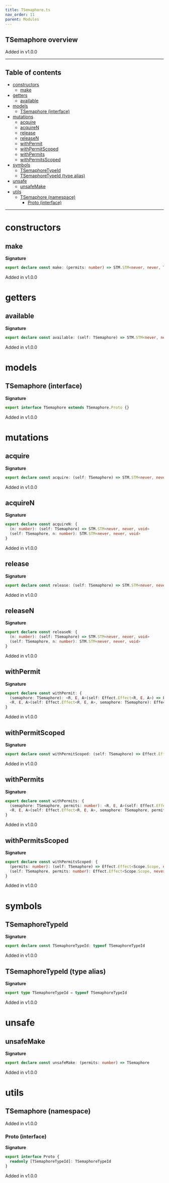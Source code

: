 ```yaml
---
title: TSemaphore.ts
nav_order: 11
parent: Modules
---
```


## TSemaphore overview

Added in v1.0.0

---

<h2 class="text-delta">Table of contents</h2>

- [constructors](#constructors)
  - [make](#make)
- [getters](#getters)
  - [available](#available)
- [models](#models)
  - [TSemaphore (interface)](#tsemaphore-interface)
- [mutations](#mutations)
  - [acquire](#acquire)
  - [acquireN](#acquiren)
  - [release](#release)
  - [releaseN](#releasen)
  - [withPermit](#withpermit)
  - [withPermitScoped](#withpermitscoped)
  - [withPermits](#withpermits)
  - [withPermitsScoped](#withpermitsscoped)
- [symbols](#symbols)
  - [TSemaphoreTypeId](#tsemaphoretypeid)
  - [TSemaphoreTypeId (type alias)](#tsemaphoretypeid-type-alias)
- [unsafe](#unsafe)
  - [unsafeMake](#unsafemake)
- [utils](#utils)
  - [TSemaphore (namespace)](#tsemaphore-namespace)
    - [Proto (interface)](#proto-interface)

---

# constructors

## make

**Signature**

```ts
export declare const make: (permits: number) => STM.STM<never, never, TSemaphore>
```

Added in v1.0.0

# getters

## available

**Signature**

```ts
export declare const available: (self: TSemaphore) => STM.STM<never, never, number>
```

Added in v1.0.0

# models

## TSemaphore (interface)

**Signature**

```ts
export interface TSemaphore extends TSemaphore.Proto {}
```

Added in v1.0.0

# mutations

## acquire

**Signature**

```ts
export declare const acquire: (self: TSemaphore) => STM.STM<never, never, void>
```

Added in v1.0.0

## acquireN

**Signature**

```ts
export declare const acquireN: {
  (n: number): (self: TSemaphore) => STM.STM<never, never, void>
  (self: TSemaphore, n: number): STM.STM<never, never, void>
}
```

Added in v1.0.0

## release

**Signature**

```ts
export declare const release: (self: TSemaphore) => STM.STM<never, never, void>
```

Added in v1.0.0

## releaseN

**Signature**

```ts
export declare const releaseN: {
  (n: number): (self: TSemaphore) => STM.STM<never, never, void>
  (self: TSemaphore, n: number): STM.STM<never, never, void>
}
```

Added in v1.0.0

## withPermit

**Signature**

```ts
export declare const withPermit: {
  (semaphore: TSemaphore): <R, E, A>(self: Effect.Effect<R, E, A>) => Effect.Effect<R, E, A>
  <R, E, A>(self: Effect.Effect<R, E, A>, semaphore: TSemaphore): Effect.Effect<R, E, A>
}
```

Added in v1.0.0

## withPermitScoped

**Signature**

```ts
export declare const withPermitScoped: (self: TSemaphore) => Effect.Effect<Scope.Scope, never, void>
```

Added in v1.0.0

## withPermits

**Signature**

```ts
export declare const withPermits: {
  (semaphore: TSemaphore, permits: number): <R, E, A>(self: Effect.Effect<R, E, A>) => Effect.Effect<R, E, A>
  <R, E, A>(self: Effect.Effect<R, E, A>, semaphore: TSemaphore, permits: number): Effect.Effect<R, E, A>
}
```

Added in v1.0.0

## withPermitsScoped

**Signature**

```ts
export declare const withPermitsScoped: {
  (permits: number): (self: TSemaphore) => Effect.Effect<Scope.Scope, never, void>
  (self: TSemaphore, permits: number): Effect.Effect<Scope.Scope, never, void>
}
```

Added in v1.0.0

# symbols

## TSemaphoreTypeId

**Signature**

```ts
export declare const TSemaphoreTypeId: typeof TSemaphoreTypeId
```

Added in v1.0.0

## TSemaphoreTypeId (type alias)

**Signature**

```ts
export type TSemaphoreTypeId = typeof TSemaphoreTypeId
```

Added in v1.0.0

# unsafe

## unsafeMake

**Signature**

```ts
export declare const unsafeMake: (permits: number) => TSemaphore
```

Added in v1.0.0

# utils

## TSemaphore (namespace)

Added in v1.0.0

### Proto (interface)

**Signature**

```ts
export interface Proto {
  readonly [TSemaphoreTypeId]: TSemaphoreTypeId
}
```

Added in v1.0.0
